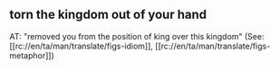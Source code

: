 ## torn the kingdom out of your hand ##

AT: "removed you from the position of king over this kingdom" (See: [[rc://en/ta/man/translate/figs-idiom]], [[rc://en/ta/man/translate/figs-metaphor]])
